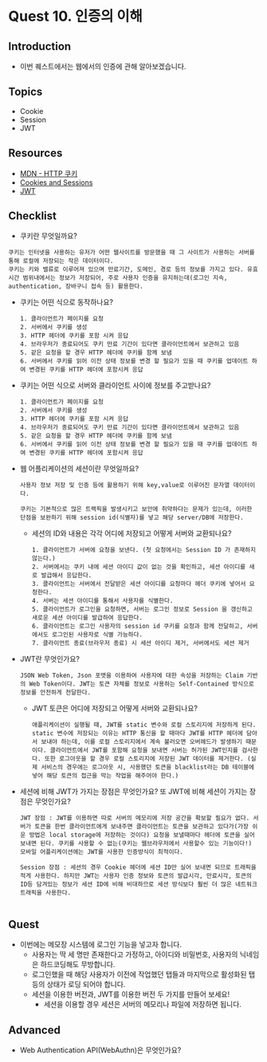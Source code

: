 # Quest 10. 인증의 이해

## Introduction

- 이번 퀘스트에서는 웹에서의 인증에 관해 알아보겠습니다.

## Topics

- Cookie
- Session
- JWT

## Resources

- [MDN - HTTP 쿠키](https://developer.mozilla.org/ko/docs/Web/HTTP/Cookies)
- [Cookies and Sessions](https://web.stanford.edu/~ouster/cgi-bin/cs142-fall10/lecture.php?topic=cookie)
- [JWT](https://jwt.io/)

## Checklist

- 쿠키란 무엇일까요?

```
쿠키는 인터넷을 사용하는 유저가 어떤 웹사이트를 방문했을 때 그 사이트가 사용하는 서버를 통해 로컬에 저장되는 작은 데이터이다.
쿠키는 키와 밸류로 이루어져 있으며 만료기간, 도메인, 경로 등의 정보를 가지고 있다. 유효시간 범위내에서는 정보가 저장되어, 주로 사용자 인증을 유지하는데(로그인 지속, authentication, 장바구니 접속 등) 활용한다.
```

- 쿠키는 어떤 식으로 동작하나요?
  ```
  1. 클라이언트가 페이지를 요청
  2. 서버에서 쿠키를 생성
  3. HTTP 헤더에 쿠키를 포함 시켜 응답
  4. 브라우저가 종료되어도 쿠키 만료 기간이 있다면 클라이언트에서 보관하고 있음
  5. 같은 요청을 할 경우 HTTP 헤더에 쿠키를 함께 보냄
  6. 서버에서 쿠키를 읽어 이전 상태 정보를 변경 할 필요가 있을 때 쿠키를 업데이트 하여 변경된 쿠키를 HTTP 헤더에 포함시켜 응답
  ```
- 쿠키는 어떤 식으로 서버와 클라이언트 사이에 정보를 주고받나요?
  ```
  1. 클라이언트가 페이지를 요청
  2. 서버에서 쿠키를 생성
  3. HTTP 헤더에 쿠키를 포함 시켜 응답
  4. 브라우저가 종료되어도 쿠키 만료 기간이 있다면 클라이언트에서 보관하고 있음
  5. 같은 요청을 할 경우 HTTP 헤더에 쿠키를 함께 보냄
  6. 서버에서 쿠키를 읽어 이전 상태 정보를 변경 할 필요가 있을 때 쿠키를 업데이트 하여 변경된 쿠키를 HTTP 헤더에 포함시켜 응답
  ```
- 웹 어플리케이션의 세션이란 무엇일까요?

  ```
  사용자 정보 저장 및 인증 등에 활용하기 위해 key,value로 이루어진 문자열 데이터이다.

  쿠키는 기본적으로 많은 트랙픽을 발생시키고 보안에 취약하다는 문제가 있는데, 이러한 단점을 보완하기 위해 session id(식별자)를 넣고 해당 server/DB에 저장한다.
  ```

  - 세션의 ID와 내용은 각각 어디에 저장되고 어떻게 서버와 교환되나요?
    ```
    1. 클라이언트가 서버에 요청을 보낸다. (첫 요청에서는 Session ID 가 존재하지 않는다.)
    2. 서버에서는 쿠키 내에 세션 아이디 값이 없는 것을 확인하고, 세션 아이디를 새로 발급해서 응답한다.
    3. 클라이언트는 서버에서 전달받은 세션 아이디를 요청마다 헤더 쿠키에 넣어서 요청한다.
    4. 서버는 세션 아이디를 통해서 사용자를 식별한다.
    5. 클라이언트가 로그인을 요청하면, 서버는 로그인 정보로 Session 을 갱신하고 새로운 세션 아이디를 발급하여 응답한다.
    6. 클라이언트는 로그인 사용자의 session id 쿠키를 요청과 함께 전달하고, 서버에서도 로그인된 사용자로 식별 가능하다.
    7. 클라이언트 종료(브라우저 종료) 시 세션 아이디 제거, 서버에서도 세션 제거
    ```

- JWT란 무엇인가요?
  ```
  JSON Web Token, Json 포맷을 이용하여 사용자에 대한 속성을 저장하는 Claim 기반의 Web Token이다. JWT는 토큰 자체를 정보로 사용하는 Self-Contained 방식으로 정보를 안전하게 전달한다.
  ```
  - JWT 토큰은 어디에 저장되고 어떻게 서버와 교환되나요?
    ```
    애플리케이션이 실행될 때, JWT를 static 변수와 로컬 스토리지에 저장하게 된다. static 변수에 저장되는 이유는 HTTP 통신을 할 때마다 JWT를 HTTP 헤더에 담아서 보내야 하는데, 이를 로컬 스토리지에서 계속 불러오면 오버헤드가 발생하기 때문이다. 클라이언트에서 JWT를 포함해 요청을 보내면 서버는 허가된 JWT인지를 검사한다. 또한 로그아웃을 할 경우 로컬 스토리지에 저장된 JWT 데이터를 제거한다. (실제 서비스의 경우에는 로그아웃 시, 사용했던 토큰을 blacklist라는 DB 테이블에 넣어 해당 토큰의 접근을 막는 작업을 해주어야 한다.)
    ```
- 세션에 비해 JWT가 가지는 장점은 무엇인가요? 또 JWT에 비해 세션이 가지는 장점은 무엇인가요?

  ```
  JWT 장점 : JWT를 이용하면 따로 서버의 메모리에 저장 공간을 확보할 필요가 없다. 서버가 토큰을 한번 클라이언트에게 보내주면 클라이언트는 토큰을 보관하고 있다가(가장 쉬운 방법은 local storage에 저장하는 것이다) 요청을 보낼때마다 헤더에 토큰을 실어보내면 된다. 쿠키를 사용할 수 없는(쿠키는 웹브라우저에서 사용할수 있는 기능이다!) 모바일 어플리케이션에는 JWT를 사용한 인증방식이 최적이다.

  Session 장점 : 세션의 경우 Cookie 헤더에 세션 ID만 실어 보내면 되므로 트래픽을 적게 사용한다. 하지만 JWT는 사용자 인증 정보와 토큰의 발급시각, 만료시각, 토큰의 ID등 담겨있는 정보가 세션 ID에 비해 비대하므로 세션 방식보다 훨씬 더 많은 네트워크 트래픽을 사용한다.


  ```

## Quest

- 이번에는 메모장 시스템에 로그인 기능을 넣고자 합니다.
  - 사용자는 딱 세 명만 존재한다고 가정하고, 아이디와 비밀번호, 사용자의 닉네임은 하드코딩해도 무방합니다.
  - 로그인했을 때 해당 사용자가 이전에 작업했던 탭들과 마지막으로 활성화된 탭 등의 상태가 로딩 되어야 합니다.
  - 세션을 이용한 버전과, JWT를 이용한 버전 두 가지를 만들어 보세요!
    - 세션을 이용할 경우 세션은 서버의 메모리나 파일에 저장하면 됩니다.

## Advanced

- Web Authentication API(WebAuthn)은 무엇인가요?
